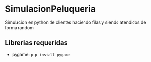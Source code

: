# SimulacionPeluqueria
Simulacion en python de clientes haciendo filas y siendo atendidos de forma random.

## Librerias requeridas
* pygame: `pip install pygame`
